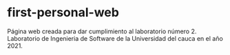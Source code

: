# first-personal-web

Página web creada para dar cumplimiento al laboratorio número 2.
Laboratorio de Ingenieria de Software de la Universidad del cauca en el año 2021.

